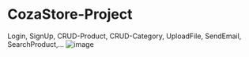 # CozaStore-Project
Login, SignUp, CRUD-Product, CRUD-Category, UploadFile, SendEmail, SearchProduct,...
![image](https://github.com/idiotman-2212/CozaStore-Project/assets/82036270/e815cebd-26ba-4316-a56f-b9b4c6b334a9)

